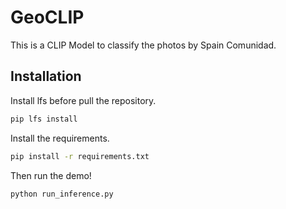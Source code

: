 # GeoCLIP
This is a CLIP Model to classify the photos by Spain Comunidad.

## Installation
Install lfs before pull the repository.
```bash
pip lfs install
```
Install the requirements.
```bash
pip install -r requirements.txt
```
Then run the demo!
```bash
python run_inference.py
```